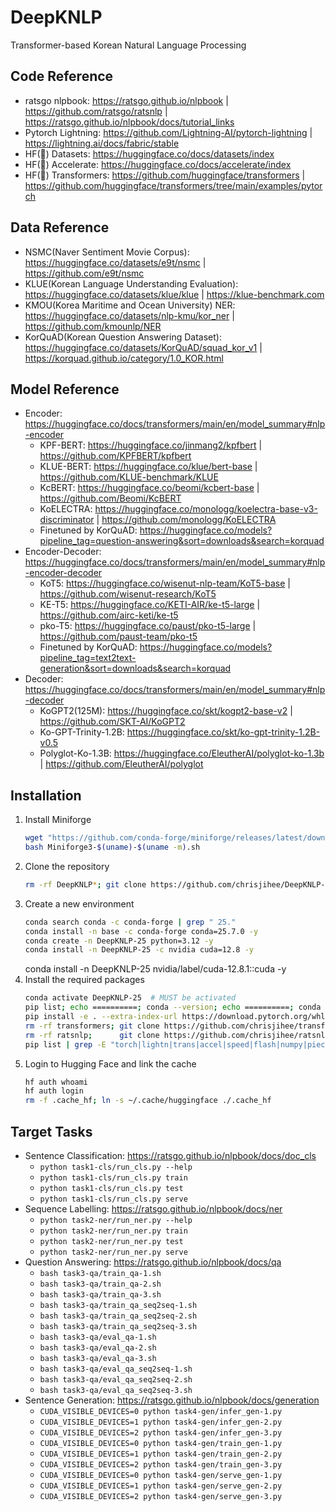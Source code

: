 # DeepKNLP

Transformer-based Korean Natural Language Processing

## Code Reference

* ratsgo nlpbook: https://ratsgo.github.io/nlpbook | https://github.com/ratsgo/ratsnlp | https://ratsgo.github.io/nlpbook/docs/tutorial_links
* Pytorch Lightning: https://github.com/Lightning-AI/pytorch-lightning | https://lightning.ai/docs/fabric/stable
* HF(🤗) Datasets: https://huggingface.co/docs/datasets/index
* HF(🤗) Accelerate: https://huggingface.co/docs/accelerate/index
* HF(🤗) Transformers: https://github.com/huggingface/transformers | https://github.com/huggingface/transformers/tree/main/examples/pytorch

## Data Reference

* NSMC(Naver Sentiment Movie Corpus): https://huggingface.co/datasets/e9t/nsmc | https://github.com/e9t/nsmc
* KLUE(Korean Language Understanding Evaluation): https://huggingface.co/datasets/klue/klue | https://klue-benchmark.com
* KMOU(Korea Maritime and Ocean University) NER: https://huggingface.co/datasets/nlp-kmu/kor_ner | https://github.com/kmounlp/NER
* KorQuAD(Korean Question Answering Dataset): https://huggingface.co/datasets/KorQuAD/squad_kor_v1 | https://korquad.github.io/category/1.0_KOR.html

## Model Reference

* Encoder: https://huggingface.co/docs/transformers/main/en/model_summary#nlp-encoder
    - KPF-BERT: https://huggingface.co/jinmang2/kpfbert | https://github.com/KPFBERT/kpfbert
    - KLUE-BERT: https://huggingface.co/klue/bert-base | https://github.com/KLUE-benchmark/KLUE
    - KcBERT: https://huggingface.co/beomi/kcbert-base | https://github.com/Beomi/KcBERT
    - KoELECTRA: https://huggingface.co/monologg/koelectra-base-v3-discriminator | https://github.com/monologg/KoELECTRA
    - Finetuned by KorQuAD: https://huggingface.co/models?pipeline_tag=question-answering&sort=downloads&search=korquad
* Encoder-Decoder: https://huggingface.co/docs/transformers/main/en/model_summary#nlp-encoder-decoder
    - KoT5: https://huggingface.co/wisenut-nlp-team/KoT5-base | https://github.com/wisenut-research/KoT5
    - KE-T5: https://huggingface.co/KETI-AIR/ke-t5-large | https://github.com/airc-keti/ke-t5
    - pko-T5: https://huggingface.co/paust/pko-t5-large | https://github.com/paust-team/pko-t5
    - Finetuned by KorQuAD: https://huggingface.co/models?pipeline_tag=text2text-generation&sort=downloads&search=korquad
* Decoder: https://huggingface.co/docs/transformers/main/en/model_summary#nlp-decoder
    - KoGPT2(125M): https://huggingface.co/skt/kogpt2-base-v2 | https://github.com/SKT-AI/KoGPT2
    - Ko-GPT-Trinity-1.2B: https://huggingface.co/skt/ko-gpt-trinity-1.2B-v0.5
    - Polyglot-Ko-1.3B: https://huggingface.co/EleutherAI/polyglot-ko-1.3b | https://github.com/EleutherAI/polyglot

## Installation

1. Install Miniforge
    ```bash
    wget "https://github.com/conda-forge/miniforge/releases/latest/download/Miniforge3-$(uname)-$(uname -m).sh"
    bash Miniforge3-$(uname)-$(uname -m).sh
    ```
2. Clone the repository
    ```bash
    rm -rf DeepKNLP*; git clone https://github.com/chrisjihee/DeepKNLP-25.08.git; cd DeepKNLP*;
    ```
3. Create a new environment
    ```bash
    conda search conda -c conda-forge | grep " 25."
    conda install -n base -c conda-forge conda=25.7.0 -y
    conda create -n DeepKNLP-25 python=3.12 -y
    conda install -n DeepKNLP-25 -c nvidia cuda=12.8 -y
    ```
    conda install -n DeepKNLP-25 nvidia/label/cuda-12.8.1::cuda -y
4. Install the required packages
    ```bash
    conda activate DeepKNLP-25  # MUST be activated
    pip list; echo ==========; conda --version; echo ==========; conda list
    pip install -e . --extra-index-url https://download.pytorch.org/whl/cu128
    rm -rf transformers; git clone https://github.com/chrisjihee/transformers.git; pip install -U -e transformers
    rm -rf ratsnlp;      git clone https://github.com/chrisjihee/ratsnlp.git;      pip install -U -e ratsnlp
    pip list | grep -E "torch|lightn|trans|accel|speed|flash|numpy|piece|chris|prog|pydantic"
    ```
5. Login to Hugging Face and link the cache
    ```bash
    hf auth whoami
    hf auth login
    rm -f .cache_hf; ln -s ~/.cache/huggingface ./.cache_hf
    ```

## Target Tasks

* Sentence Classification: https://ratsgo.github.io/nlpbook/docs/doc_cls
    - `python task1-cls/run_cls.py --help`
    - `python task1-cls/run_cls.py train`
    - `python task1-cls/run_cls.py test`
    - `python task1-cls/run_cls.py serve`
* Sequence Labelling: https://ratsgo.github.io/nlpbook/docs/ner
    - `python task2-ner/run_ner.py --help`
    - `python task2-ner/run_ner.py train`
    - `python task2-ner/run_ner.py test`
    - `python task2-ner/run_ner.py serve`
* Question Answering: https://ratsgo.github.io/nlpbook/docs/qa
    - `bash task3-qa/train_qa-1.sh`
    - `bash task3-qa/train_qa-2.sh`
    - `bash task3-qa/train_qa-3.sh`
    - `bash task3-qa/train_qa_seq2seq-1.sh`
    - `bash task3-qa/train_qa_seq2seq-2.sh`
    - `bash task3-qa/train_qa_seq2seq-3.sh`
    - `bash task3-qa/eval_qa-1.sh`
    - `bash task3-qa/eval_qa-2.sh`
    - `bash task3-qa/eval_qa-3.sh`
    - `bash task3-qa/eval_qa_seq2seq-1.sh`
    - `bash task3-qa/eval_qa_seq2seq-2.sh`
    - `bash task3-qa/eval_qa_seq2seq-3.sh`
* Sentence Generation: https://ratsgo.github.io/nlpbook/docs/generation
    - `CUDA_VISIBLE_DEVICES=0 python task4-gen/infer_gen-1.py`
    - `CUDA_VISIBLE_DEVICES=1 python task4-gen/infer_gen-2.py`
    - `CUDA_VISIBLE_DEVICES=2 python task4-gen/infer_gen-3.py`
    - `CUDA_VISIBLE_DEVICES=0 python task4-gen/train_gen-1.py`
    - `CUDA_VISIBLE_DEVICES=1 python task4-gen/train_gen-2.py`
    - `CUDA_VISIBLE_DEVICES=2 python task4-gen/train_gen-3.py`
    - `CUDA_VISIBLE_DEVICES=0 python task4-gen/serve_gen-1.py`
    - `CUDA_VISIBLE_DEVICES=1 python task4-gen/serve_gen-2.py`
    - `CUDA_VISIBLE_DEVICES=2 python task4-gen/serve_gen-3.py`
